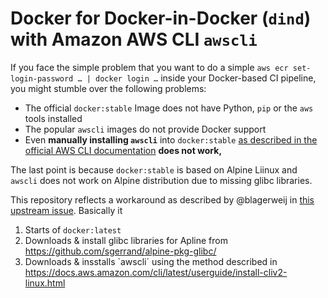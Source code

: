 # Docker for Docker-in-Docker (`dind`) with Amazon AWS CLI `awscli`

If you face the simple problem that you want to do a simple `aws ecr set-login-password … | docker login …` inside your Docker-based CI pipeline, you might stumble over the following problems:

* The official `docker:stable` Image does not have Python, `pip` or the `aws` tools installed
* The popular `awscli` images do not provide Docker support
* Even **manually installing `awscli`** into `docker:stable` [as described in the official AWS CLI documentation](https://docs.aws.amazon.com/cli/latest/userguide/install-cliv2-linux.html) **does not work,** 

The last point is because `docker:stable` is based on Alpine Liinux and `awscli` does not work on Alpine distribution due to missing glibc libraries.

This repository reflects a workaround as described by @blagerweij in [this upstream issue](https://github.com/aws/aws-cli/issues/4685#issuecomment-615872019). Basically it

1. Starts of `docker:latest`
2. Downloads & install glibc libraries for Apline from https://github.com/sgerrand/alpine-pkg-glibc/
3. Downloads & insstalls `awscli´ using the method described in https://docs.aws.amazon.com/cli/latest/userguide/install-cliv2-linux.html
